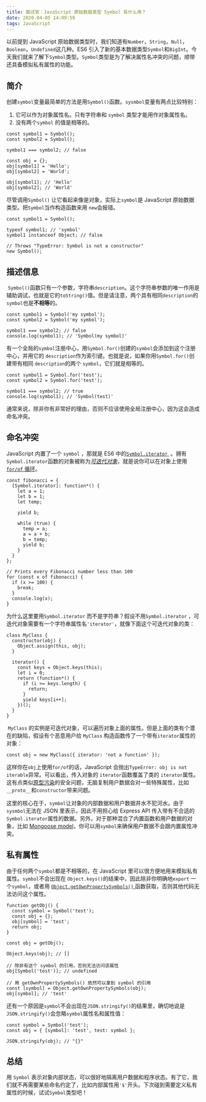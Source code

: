 ```yaml
---
title: 面试官：JavaScript 原始数据类型 Symbol 有什么用？
date: 2020-04-05 14:09:59
tags: JavaScript
---
```

以前提到 JavaScript 原始数据类型时，我们知道有`Number`，`String`，`Null`，`Boolean`，`Undefined`这几种。ES6 引入了新的基本数据类型`Symbol`和`BigInt`。今天我们就来了解下`Symbol`类型。`Symbol`类型是为了解决属性名冲突的问题，顺带还具备模拟私有属性的功能。
<!-- more -->
## 简介

创建`symbol`变量最简单的方法是用`Symbol()`函数。`sysmbol`变量有两点比较特别：
1.  它可以作为对象属性名。只有字符串和 `symbol` 类型才能用作对象属性名。
2.  没有两个`symbol` 的值是相等的。

```
const symbol1 = Symbol();
const symbol2 = Symbol();

symbol1 === symbol2; // false

const obj = {};
obj[symbol1] = 'Hello';
obj[symbol2] = 'World';

obj[symbol1]; // 'Hello'
obj[symbol2]; // 'World'
```

尽管调用`Symbol()` 让它看起来像是对象，实际上`symbol`是 JavaScript 原始数据类型。把`Symbol`当作构造函数来用 `new`会报错。
```
const symbol1 = Symbol();

typeof symbol1; // 'symbol'
symbol1 instanceof Object; // false

// Throws "TypeError: Symbol is not a constructor"
new Symbol();
```

## 描述信息

 `Symbol()`函数只有一个参数，字符串`description`。这个字符串参数的唯一作用是辅助调试，也就是它的`toString()`值。但是请注意，两个具有相同`description`的`symbol`也是**不相等**的。
```
const symbol1 = Symbol('my symbol');
const symbol2 = Symbol('my symbol');

symbol1 === symbol2; // false
console.log(symbol1); // 'Symbol(my symbol)'
```

有一个全局的`symbol`注册中心，用`Symbol.for()`创建的`symbol`会添加到这个注册中心，并用它的 `description`作为索引键。也就是说，如果你用`Symbol.for()`创建带有相同 `description`的两个 `symbol`，它们就是相等的。
```
const symbol1 = Symbol.for('test');
const symbol2 = Symbol.for('test');

symbol1 === symbol2; // true
console.log(symbol1); // 'Symbol(test)'
```

通常来说，除非你有非常好的理由，否则不应该使用全局注册中心，因为这会造成命名冲突。
## 命名冲突

JavaScript 内置了一个 `symbol` ，那就是 ES6 中的[`Symbol.iterator` ](https://developer.mozilla.org/en-US/docs/Web/JavaScript/Reference/Global_Objects/Symbol/iterator) 。拥有`Symbol.iterator`函数的对象被称为[*可迭代对象*](https://developer.mozilla.org/en-US/docs/Web/JavaScript/Reference/Iteration_protocols#The_iterable_protocol)，就是说你可以在对象上使用[`for/of` 循环](http://thecodebarbarian.com/for-vs-for-each-vs-for-in-vs-for-of-in-javascript)。
```
const fibonacci = {
  [Symbol.iterator]: function*() {
    let a = 1;
    let b = 1;
    let temp;

    yield b;

    while (true) {
      temp = a;
      a = a + b;
      b = temp;
      yield b;
    }
  }
};

// Prints every Fibonacci number less than 100
for (const x of fibonacci) {
  if (x >= 100) {
    break;
  }
  console.log(x);
}
```

为什么这里要用`Symbol.iterator` 而不是字符串？假设不用`Symbol.iterator` ，可迭代对象需要有一个字符串属性名`'iterator'`，就像下面这个可迭代对象的类：
```
class MyClass {
  constructor(obj) {
    Object.assign(this, obj);
  }

  iterator() {
    const keys = Object.keys(this);
    let i = 0;
    return (function*() {
      if (i >= keys.length) {
        return;
      }
      yield keys[i++];
    })();
  }
}
```

 `MyClass` 的实例是可迭代对象，可以遍历对象上面的属性。但是上面的类有个潜在的缺陷，假设有个恶意用户给 `MyClass` 构造函数传了一个带有`iterator`属性的对象：
```
const obj = new MyClass({ iterator: 'not a function' });
```

这样你在`obj`上使用`for/of`的话，JavaScript 会抛出`TypeError: obj is not iterable`异常。可以看出，传入对象的 `iterator`函数覆盖了类的 `iterator`属性。这有点类似[原型污染](http://thecodebarbarian.com/mongoose-prototype-pollution-vulnerability-disclosure)的安全问题，无脑复制用户数据会对一些特殊属性，比如`__proto__`和`constructor`带来问题。

这里的核心在于，`symbol`让对象的内部数据和用户数据井水不犯河水。由于`sysmbol`无法在 JSON 里表示，因此不用担心给 Express API 传入带有不合适的`Symbol.iterator`属性的数据。另外，对于那种混合了内置函数和用户数据的对象，比如 [Mongoose model](https://mongoosejs.com/docs/models.html)，你可以用`symbol`来确保用户数据不会跟内置属性冲突。
## 私有属性

由于任何两个`symbol`都是不相等的，在 JavaScript 里可以很方便地用来模拟私有属性。`symbol`不会出现在 `Object.keys()`的结果中，因此除非你明确地`export` 一个`symbol`，或者用 [`Object.getOwnPropertySymbols()` ](https://developer.mozilla.org/en-US/docs/Web/JavaScript/Reference/Global_Objects/Object/getOwnPropertySymbols)函数获取，否则其他代码无法访问这个属性。
```
function getObj() {
  const symbol = Symbol('test');
  const obj = {};
  obj[symbol] = 'test';
  return obj;
}

const obj = getObj();

Object.keys(obj); // []

// 除非有这个 symbol 的引用，否则无法访问该属性
obj[Symbol('test')]; // undefined

// 用 getOwnPropertySymbols() 依然可以拿到 symbol 的引用
const [symbol] = Object.getOwnPropertySymbols(obj);
obj[symbol]; // 'test'
```

还有一个原因是`symbol`不会出现在`JSON.stringify()`的结果里，确切地说是`JSON.stringify()`会忽略`symbol`属性名和属性值：
```
const symbol = Symbol('test');
const obj = { [symbol]: 'test', test: symbol };

JSON.stringify(obj); // "{}"
```

## 总结

用 `Symbol` 表示对象内部状态，可以很好地隔离用户数据和程序状态。有了它，我们就不再需要某些命名约定了，比如内部属性用`'$'`开头。下次碰到需要定义私有属性的时候，试试`Symbol`类型吧！
